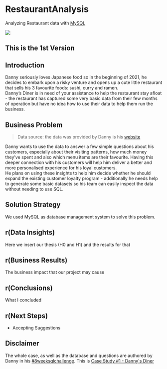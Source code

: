 # RestaurantAnalysis
Analyzing Restaurant data with [MySQL](https://github.com/Caio-Felice-Cunha/RestaurantAnalysis/blob/main/Case%20Study%20Questions.sql)

<img align="center" src=https://user-images.githubusercontent.com/111542025/230171030-1e71c560-e7f9-47c9-80e9-039d8e927d05.png>

## This is the 1st Version

## Introduction
Danny seriously loves Japanese food so in the beginning of 2021, he decides to embark upon a risky venture and opens up a cute little restaurant that sells his 3 favourite foods: sushi, curry and ramen.<br>
Danny’s Diner is in need of your assistance to help the restaurant stay afloat - the restaurant has captured some very basic data from their few months of operation but have no idea how to use their data to help them run the business.

## Business Problem
> Data source: the data was provided by Danny is his [website](https://8weeksqlchallenge.com/case-study-1/)

Danny wants to use the data to answer a few simple questions about his customers, especially about their visiting patterns, how much money they’ve spent and also which menu items are their favourite. Having this deeper connection with his customers will help him deliver a better and more personalised experience for his loyal customers.<br>
He plans on using these insights to help him decide whether he should expand the existing customer loyalty program - additionally he needs help to generate some basic datasets so his team can easily inspect the data without needing to use SQL.


## Solution Strategy
We used MySQL as database management system to solve this problem.

## r(Data Insights)
Here we insert our thesis (H0 and H1) and the results for that

## r(Business Results)
The business impact that our project may cause

## r(Conclusions)
What I concluded

## r(Next Steps)
* Accepting Suggestions

## Disclaimer
The whole case, as well as the database and questions are authored by Danny in his [#8weeksqlchallenge](https://8weeksqlchallenge.com/). This is [Case Study #1 - Danny's Diner](https://8weeksqlchallenge.com/case-study-1/)


